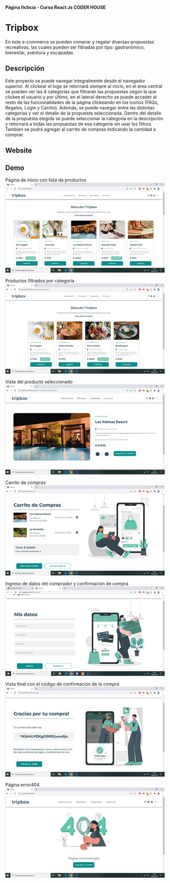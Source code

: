 **Página ficticia - Curso React Js CODER HOUSE**

# Tripbox

En este e-commerce se pueden comprar y regalar diversas propuestas recreativas, las cuales pueden ser filtradas por tipo: gastronómico, bienestar, aventura y escapadas. 

## Descripción

Este proyecto se puede navegar integralmente desde el navegador superior. Al clickear el logo se retornará siempre al inicio, en el área central se pueden ver las 4 categorías que filtrarán las propuestas según la que clickee el usuario y por último, en el lateral derecho se puede acceder al resto de las funcionalidades de la página clickeando en los iconos (FAQs, Regalos, Login y Carrito). 
Además, se puede navegar entre las distintas categorías y ver el detalle de la propuesta seleccionada. Dentro del detalle de la propuesta elegida se puede seleccionar la categoría en la descripción y retornará a todas las propuestas de esa categoría sin usar los filtros. Tambien se podrá agregar al carrito de compras indicando la cantidad a comprar.

## Website

<a href="https://modest-wiles-5af104.netlify.app/"></a>

## Demo

Página de inicio con lista de productos
<img src="https://github.com/LauraBrea/tripbox/blob/master/img/index.jpg" alt="home">

Productos filtrados por categoría
<img src="https://github.com/LauraBrea/tripbox/blob/master/img/categoria.jpg" alt="vista por categoria">

Vista del producto seleccionado 
<img src="https://github.com/LauraBrea/tripbox/blob/master/img/itemDetail.jpg" alt="vista del producto">

Carrito de compras 
<img src="https://github.com/LauraBrea/tripbox/blob/master/img/cart.jpg" alt="carrito de compras">

Ingreso de datos del comprador y confirmación de compra 
<img src="https://github.com/LauraBrea/tripbox/blob/master/img/checkout.jpg" alt="confirmacion de compra">

Vista final con el código de confirmación de la compra
<img src="https://github.com/LauraBrea/tripbox/blob/master/img/finish.jpg" alt="codigo de compra">

Página error404
<img src="https://github.com/LauraBrea/tripbox/blob/master/img/404.jpg" alt="codigo de compra">



